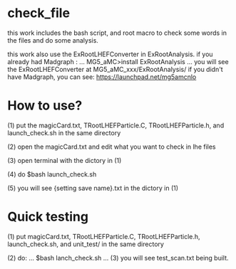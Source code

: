 # check_file
this work includes the bash script, and root macro to check some words in the files and do some analysis.

this work also use the ExRootLHEFConverter in ExRootAnalysis.
if you already had Madgraph :
...
MG5_aMC>install ExRootAnalysis 
...
you will see the ExRootLHEFConverter at MG5_aMC_xxx/ExRootAnalysis/
if you didn't have Madgraph, you can see: https://launchpad.net/mg5amcnlo

# How to use?
(1) put the magicCard.txt, TRootLHEFParticle.C, TRootLHEFParticle.h, and launch_check.sh in the same directory

(2) open the magicCard.txt and edit what you want to check in lhe files

(3) open terminal with the dictory in (1)

(4) do $bash launch_check.sh

(5) you will see {setting save name}.txt in the dictory in (1) 

# Quick testing
(1) put magicCard.txt, TRootLHEFParticle.C, TRootLHEFParticle.h, launch_check.sh, and unit_test/ in the same directory

(2) do:
...
$bash lanch_check.sh
...
(3) you will see test_scan.txt being built.
